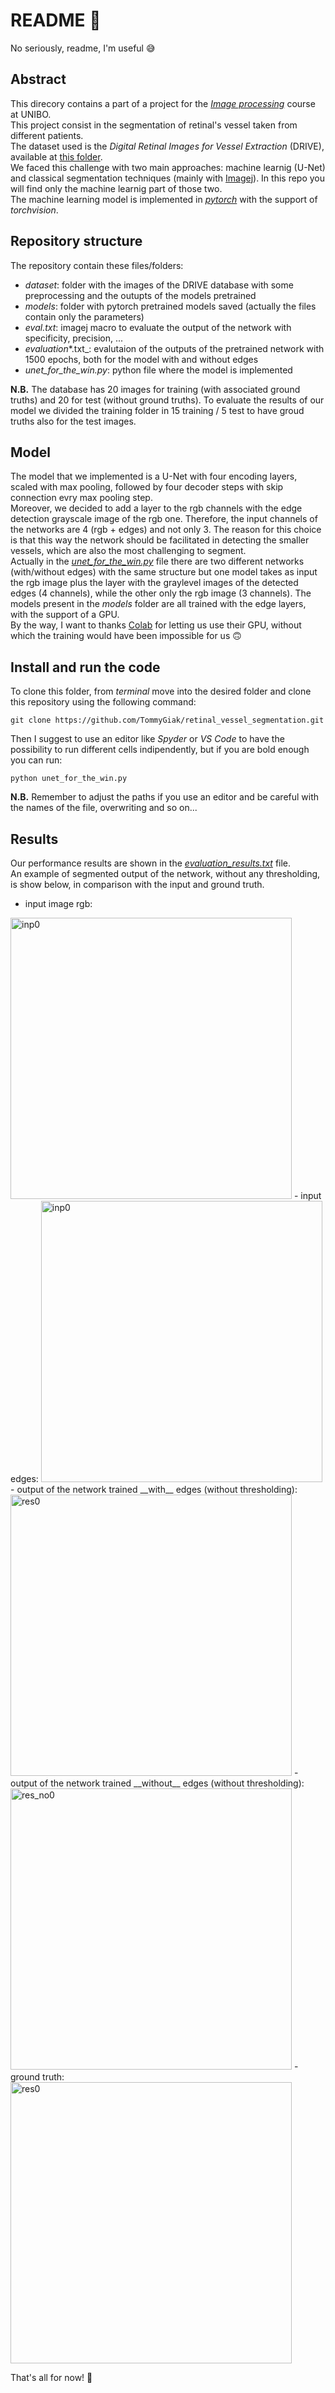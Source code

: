 # README :grimacing:

No seriously, readme, I'm useful :sweat_smile:

## Abstract

This direcory contains a part of a project for the [_Image processing_](https://www.unibo.it/en/teaching/course-unit-catalogue/course-unit/2023/433620) course at UNIBO.\
This project consist in the segmentation of retinal's vessel taken from different patients.\
The dataset used is the _Digital Retinal Images for Vessel Extraction_ (DRIVE), available at [this folder](https://drive.grand-challenge.org/DRIVE/).\
We faced this challenge with two main approaches: machine learnig (U-Net) and classical segmentation techniques (mainly with [Imagej](https://fiji.sc)). In this repo you will find only the machine learnig part of those two.\
The machine learning model is implemented in [_pytorch_](https://pytorch.org) with the support of _torchvision_.

## Repository structure

The repository contain these files/folders:

- _dataset_: folder with the images of the DRIVE database with some preprocessing and the outupts of the models pretrained
- _models_: folder with pytorch pretrained models saved (actually the files contain only the parameters)
- _eval.txt_: imagej macro to evaluate the output of the network with specificity, precision, ...
- _evaluation_*.txt_: evalutaion of the outputs of the pretrained network with 1500 epochs, both for the model with and without edges
- _unet_for_the_win.py_: python file where the model is implemented

__N.B.__ The database has 20 images for training (with associated ground truths) and 20 for test (without ground truths). To evaluate the results of our model we divided the training folder in 15 training / 5 test to have groud truths also for the test images.

## Model

The model that we implemented is a U-Net with four encoding layers, scaled with max pooling, followed by four decoder steps with skip connection evry max pooling step.\
Moreover, we decided to add a layer to the rgb channels with the edge detection grayscale image of the rgb one. Therefore, the input channels of the networks are 4 (rgb + edges) and not only 3. The reason for this choice is that this way the network should be facilitated in detecting the smaller vessels, which are also the most challenging to segment.\
Actually in the [_unet_for_the_win.py_](https://github.com/TommyGiak/retinal_vessel_segmentation/blob/main/unet_for_the_win.py) file there are two different networks (with/without edges) with the same structure but one model takes as input the rgb image plus the layer with the graylevel images of the detected edges (4 channels), while the other only the rgb image (3 channels). The models present in the _models_ folder are all trained with the edge layers, with the support of a GPU.\
By the way, I want to thanks [Colab](https://colab.google) for letting us use their GPU, without which the training would have been impossible for us :upside_down_face:

## Install and run the code

To clone this folder, from _terminal_ move into the desired folder and clone this repository using the following command:

```shell
git clone https://github.com/TommyGiak/retinal_vessel_segmentation.git
```

Then I suggest to use an editor like _Spyder_ or _VS Code_ to have the possibility to run different cells indipendently, but if you are bold enough you can run: 

```shell
python unet_for_the_win.py
```

__N.B.__ Remember to adjust the paths if you use an editor and be careful with the names of the file, overwriting and so on...


## Results
Our performance results are shown in the [_evaluation_results.txt_](https://github.com/TommyGiak/retinal_vessel_segmentation/blob/main/evaluation_results.txt) file.\
An example of segmented output of the network, without any thresholding, is show below, in comparison with the input and ground truth.

- input image rgb:
<img src="./datasets/training/images_test/raw/36_training.tif" alt="inp0" width="450"/>
- input edges:
<img src="./datasets/training/edges_test/data/segm_36_training.tif" alt="inp0" width="450"/>
- output of the network trained __with__ edges (without thresholding):
<img src="./datasets/results/result_0.tiff" alt="res0" width="450"/>
- output of the network trained __without__ edges (without thresholding):
<img src="./datasets/results/result_no_edge_0.tiff" alt="res_no0" width="450"/>
- ground truth:
<img src="./datasets/training/1st_manual_test/targets/36_manual1.tif" alt="res0" width="450"/>

That's all for now! :wave:
